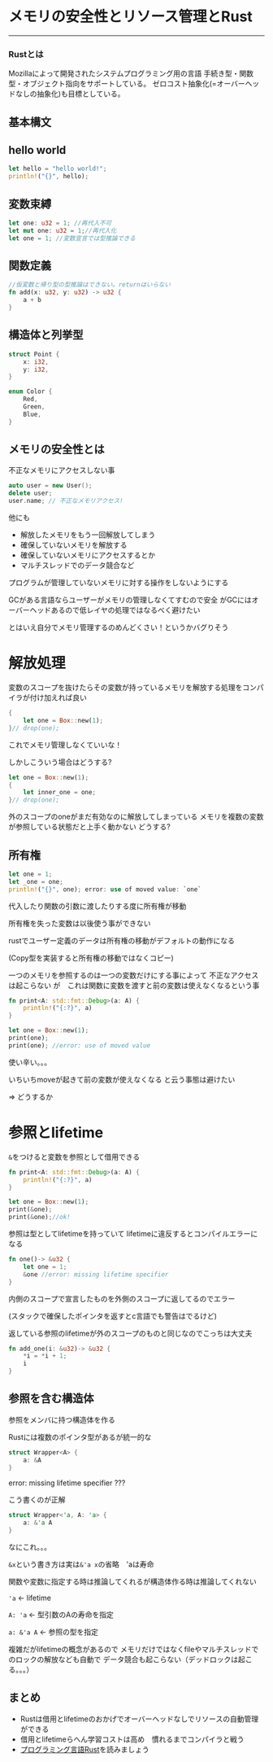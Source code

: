 # メモリの安全性とリソース管理とRust
________



### Rustとは

Mozillaによって開発されたシステムプログラミング用の言語
手続き型・関数型・オブジェクト指向をサポートしている。
ゼロコスト抽象化(=オーバーヘッドなしの抽象化)も目標としている。



## 基本構文


## hello world
```rust
let hello = "hello world!";
println!("{}", hello);
```


## 変数束縛
```rust
let one: u32 = 1; //再代入不可
let mut one: u32 = 1;//再代入化
let one = 1; //変数宣言では型推論できる
```


## 関数定義
```rust
//仮変数と帰り型の型推論はできない。returnはいらない
fn add(x: u32, y: u32) -> u32 {
    a + b
}
```

## 構造体と列挙型
```rust
struct Point {
    x: i32,
    y: i32,
}

enum Color {
    Red,
    Green,
    Blue,
}
```



## メモリの安全性とは
不正なメモリにアクセスしない事

```cpp
auto user = new User();
delete user;
user.name; // 不正なメモリアクセス!
```


他にも
- 解放したメモリをもう一回解放してしまう
- 確保していないメモリを解放する
- 確保していないメモリにアクセスするとか
- マルチスレッドでのデータ競合など


プログラムが管理していないメモリに対する操作をしないようにする


GCがある言語ならユーザーがメモリの管理しなくてすむので安全
がGCにはオーバーヘッドあるので低レイヤの処理ではなるべく避けたい

とはいえ自分でメモリ管理するのめんどくさい！というかバグりそう



# 解放処理
変数のスコープを抜けたらその変数が持っているメモリを解放する処理をコンパイラが付け加えれば良い
```rust
{
    let one = Box::new(1);
}// drop(one); 
```


これでメモリ管理しなくていいな！


しかしこういう場合はどうする?
```rust
let one = Box::new(1);
{
    let inner_one = one;
}// drop(one); 
```


外のスコープのoneがまだ有効なのに解放してしまっている
メモリを複数の変数が参照している状態だと上手く動かない
どうする?



## 所有権

```rust
let one = 1;
let _one = one;
println!("{}", one); error: use of moved value: `one`
```


代入したり関数の引数に渡したりする度に所有権が移動

所有権を失った変数は以後使う事ができない

rustでユーザー定義のデータは所有権の移動がデフォルトの動作になる

(Copy型を実装すると所有権の移動ではなくコピー)


一つのメモリを参照するのは一つの変数だけにする事によって
不正なアクセスは起こらない
が　これは関数に変数を渡すと前の変数は使えなくなるという事
```rust
fn print<A: std::fmt::Debug>(a: A) {
    println!("{:?}", a)
}

let one = Box::new(1);
print(one);
print(one); //error: use of moved value
```
使い辛い。。。


いちいちmoveが起きて前の変数が使えなくなる
と云う事態は避けたい

=> どうするか



# 参照とlifetime
`&`をつけると変数を参照として借用できる
```rust
fn print<A: std::fmt::Debug>(a: A) {
    println!("{:?}", a)
}

let one = Box::new(1);
print(&one);
print(&one);//ok!
```


参照は型としてlifetimeを持っていて
lifetimeに違反するとコンパイルエラーになる
```rust
fn one()-> &u32 {
    let one = 1;
    &one //error: missing lifetime specifier
}
```
内側のスコープで宣言したものを外側のスコープに返してるのでエラー

(スタックで確保したポインタを返すとc言語でも警告はでるけど)


返している参照のlifetimeが外のスコープのものと同じなのでこっちは大丈夫
```rust
fn add_one(i: &u32)-> &u32 {
    *i = *i + 1;
    i
}
```



## 参照を含む構造体
参照をメンバに持つ構造体を作る

Rustには複数のポインタ型があるが統一的な
```rust
struct Wrapper<A> {
    a: &A
}
```


error: missing lifetime specifier 
???


こう書くのが正解


```rust
struct Wrapper<'a, A: 'a> {
    a: &'a A
}
```


なにこれ。。。


`&x`という書き方は実は`&'a x`の省略　'aは寿命

関数や変数に指定する時は推論してくれるが構造体作る時は推論してくれない


`'a` <- lifetime 

`A: 'a` <- 型引数のAの寿命を指定

`a: &'a A` <- 参照の型を指定


複雑だがlifetimeの概念があるので
メモリだけではなくfileやマルチスレッドでのロックの解放なども自動で
データ競合も起こらない（デッドロックは起こる。。。）



## まとめ
- Rustは借用とlifetimeのおかげでオーバーヘッドなしでリソースの自動管理ができる
- 借用とlifetimeらへん学習コストは高め　慣れるまでコンパイラと戦う
- [プログラミング言語Rust](https://rust-lang-ja.github.io/the-rust-programming-language-ja/1.6/book/README.html)を読みましょう







